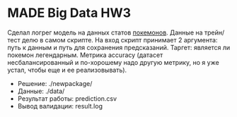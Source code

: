 # MADE Big Data HW3
Сделал логрег модель на данных статов [покемонов](https://www.kaggle.com/abcsds/pokemon). Данные на трейн/тест делю в самом скрипте. На вход скрипт принимает 2 аргумента: путь к данным и путь для сохранения предсказаний. Таргет: является ли покемон легендарным. Метрика accuracy (датасет несбалансированный и по-хорошему надо другую метрику, но я уже устал, чтобы еще и ее реализовывать).

- Решение: ./newpackage/
- Данные: ./data/
- Результат работы: prediction.csv
- Вывод валидации: result.log
